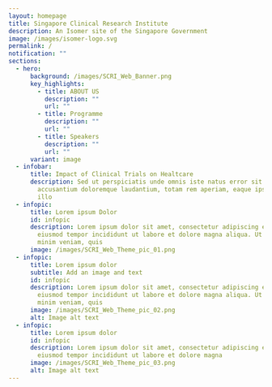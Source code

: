 ```yaml
---
layout: homepage
title: Singapore Clinical Research Institute
description: An Isomer site of the Singapore Government
image: /images/isomer-logo.svg
permalink: /
notification: ""
sections:
  - hero:
      background: /images/SCRI_Web_Banner.png
      key_highlights:
        - title: ABOUT US
          description: ""
          url: ""
        - title: Programme
          description: ""
          url: ""
        - title: Speakers
          description: ""
          url: ""
      variant: image
  - infobar:
      title: Impact of Clinical Trials on Healtcare
      description: Sed ut perspiciatis unde omnis iste natus error sit voluptatem
        accusantium doloremque laudantium, totam rem aperiam, eaque ipsa quae ab
        illo
  - infopic:
      title: Lorem ipsum Dolor
      id: infopic
      description: Lorem ipsum dolor sit amet, consectetur adipiscing elit, sed do
        eiusmod tempor incididunt ut labore et dolore magna aliqua. Ut enim ad
        minim veniam, quis
      image: /images/SCRI_Web_Theme_pic_01.png
  - infopic:
      title: Lorem ipsum dolor
      subtitle: Add an image and text
      id: infopic
      description: Lorem ipsum dolor sit amet, consectetur adipiscing elit, sed do
        eiusmod tempor incididunt ut labore et dolore magna aliqua. Ut enim ad
        minim veniam, quis
      image: /images/SCRI_Web_Theme_pic_02.png
      alt: Image alt text
  - infopic:
      title: Lorem ipsum dolor
      id: infopic
      description: Lorem ipsum dolor sit amet, consectetur adipiscing elit, sed do
        eiusmod tempor incididunt ut labore et dolore magna
      image: /images/SCRI_Web_Theme_pic_03.png
      alt: Image alt text
---
```

